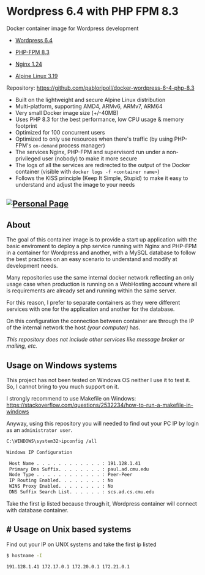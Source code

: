# Wordpress 6.4 with PHP FPM 8.3

Docker container image for Wordpress development

- [Wordpress 6.4](https://wordpress.org/download/releases/6-4/)

- [PHP-FPM 8.3](https://www.php.net/releases/8.3/en.php)

- [Nginx 1.24](https://nginx.org/)

- [Alpine Linux 3.19](https://www.alpinelinux.org/)

Repository: https://github.com/pabloripoll/docker-wordpress-6-4-php-8.3

* Built on the lightweight and secure Alpine Linux distribution
* Multi-platform, supporting AMD4, ARMv6, ARMv7, ARM64
* Very small Docker image size (+/-40MB)
* Uses PHP 8.3 for the best performance, low CPU usage & memory footprint
* Optimized for 100 concurrent users
* Optimized to only use resources when there's traffic (by using PHP-FPM's `on-demand` process manager)
* The services Nginx, PHP-FPM and supervisord run under a non-privileged user (nobody) to make it more secure
* The logs of all the services are redirected to the output of the Docker container (visible with `docker logs -f <container name>`)
* Follows the KISS principle (Keep It Simple, Stupid) to make it easy to understand and adjust the image to your needs

## [![Personal Page](https://pabloripoll.com/files/logo-light-100x300.png)](https://github.com/pabloripoll?tab=repositories)


## About

The goal of this container image is to provide a start up application with the basic enviroment to deploy a php service running with Nginx and PHP-FPM in a container for Wordpress and another, with a MySQL database to follow the best practices on an easy scenario to understand and modify at development needs.

Many repositories use the same internal docker network reflecting an only usage case when production is running on a WebHosting account where all is requirements are already set and running within the same server.

For this reason, I prefer to separate containers as they were different services with one for the application and another for the database.

On this configuration the connection between container are through the IP of the internal network the host *(your computer)* has.

*This repository does not include other services like message broker or mailing, etc.*

## Usage on Windows systems

This project has not been tested on Windows OS neither I use it to test it. So, I cannot bring to you much support on it.

I strongly recommend to use Makefile on Windows: https://stackoverflow.com/questions/2532234/how-to-run-a-makefile-in-windows

Anyway, using this repository you will needed to find out your PC IP by login as an `administrator user`.

```bash
C:\WINDOWS\system32>ipconfig /all

Windows IP Configuration

 Host Name . . . . . . . . . . . . : 191.128.1.41
 Primary Dns Suffix. . . . . . . . : paul.ad.cmu.edu
 Node Type . . . . . . . . . . . . : Peer-Peer
 IP Routing Enabled. . . . . . . . : No
 WINS Proxy Enabled. . . . . . . . : No
 DNS Suffix Search List. . . . . . : scs.ad.cs.cmu.edu
```

Take the first ip listed because through it, Wordpress container will connect with database container.


## # Usage on Unix based systems

Find out your IP on UNIX systems and take the first ip listed
```bash
$ hostname -I

191.128.1.41 172.17.0.1 172.20.0.1 172.21.0.1
```

